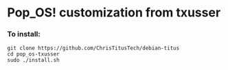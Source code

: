 # Pop_OS! customization from txusser
 
### To install:

```
git clone https://github.com/ChrisTitusTech/debian-titus
cd pop_os-txusser
sudo ./install.sh
```

